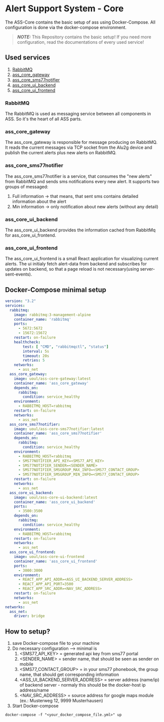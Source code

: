  # Alert Support System - Core
 The ASS-Core contains the basic setup of ass using Docker-Compose. All configuration is done via the docker-compose environment.
 >**_NOTE:_** This Repository contains the basic setup! If you need more configuration, read the documentations of every used service!
## Used services
1. [RabbitMQ](https://hub.docker.com/_/rabbitmq)
2. [ass_core_gateway](https://hub.docker.com/repository/docker/uoul/ass-core-gateway/general)
3. [ass_core_sms77notifier](https://hub.docker.com/repository/docker/uoul/ass-core-sms77notifier/general)
4. [ass_core_ui_backend](https://hub.docker.com/r/uoul/ass-core-ui-backend)
5. [ass_core_ui_frontend](https://hub.docker.com/r/uoul/ass-core-ui-frontend)

### RabbitMQ
The RabbitMQ is used as messaging service between all components in ASS. So it's the heart of all ASS parts.

### ass_core_gateway
The ass_core_gateway is responsible for message producing on RabbitMQ. It reads the current messages via TCP socket from the Alu2g device and publish the current alerts plus new alerts on RabbitMQ.

### ass_core_sms77notifier
The ass_core_sms77notifier is a service, that consumes the "new alerts" from RabbitMQ and sends sms notifications every new alert. It supports two groups of messaged:
1. Full information -> that means, that sent sms contains detailed information about the alert
2. Min information -> only notification about new alerts (without any detail)

### ass_core_ui_backend
The ass_core_ui_backend provides the information cached from RabbitMq for ass_core_ui_frontend.

### ass_core_ui_frontend
The ass_core_ui_frontend is a small React application for visualizing current alerts. The ui initialy fetch alert-data from backend and subscribes for updates on backend,
so that a page reload is not necessary(using server-sent-events).

## Docker-Compose minimal setup
```yaml
version: "3.2"
services:
  rabbitmq:
    image: rabbitmq:3-management-alpine
    container_name: 'rabbitmq'
    ports:
      - 5672:5672
      - 15672:15672
    restart: on-failure
    healthcheck:
        test: [ "CMD", "rabbitmqctl", "status"]
        interval: 5s
        timeout: 20s
        retries: 5
    networks:
      - ass_net
  ass_core_gateway:
    image: uoul/ass-core-gateway:latest
    container_name: 'ass_core_gateway'
    depends_on:
      rabbitmq:
        condition: service_healthy
    environment:
      - RABBITMQ_HOST=rabbitmq
    restart: on-failure
    networks:
      - ass_net
  ass_core_sms77notifier:
    image: uoul/ass-core-sms77notifier:latest
    container_name: 'ass_core_sms77notifier'
    depends_on:
      rabbitmq:
        condition: service_healthy
    environment:
      - RABBITMQ_HOST=rabbitmq
      - SMS77NOTIFIER_API_KEY=<SMS77_API_KEY>
      - SMS77NOTIFIER_SENDER=<SENDER_NAME>
      - SMS77NOTIFIER_SMSGROUP_MAX_INFO=<SMS77_CONTACT_GROUP>
      - SMS77NOTIFIER_SMSGROUP_MIN_INFO=<SMS77_CONTACT_GROUP>
    restart: on-failure
    networks:
      - ass_net
  ass_core_ui_backend:
    image: uoul/ass-core-ui-backend:latest
    container_name: 'ass_core_ui_backend'
    ports:
      - 3500:3500
    depends_on:
      rabbitmq:
        condition: service_healthy
    environment:
      - RABBITMQ_HOST=rabbitmq
    restart: on-failure
    networks:
      - ass_net
  ass_core_ui_frontend:
    image: uoul/ass-core-ui-frontend
    container_name: 'ass_core_ui_frontend'
    ports:
      - 3000:3000
    environment:
      - REACT_APP_API_ADDR=<ASS_UI_BACKEND_SERVER_ADDRESS>
      - REACT_APP_API_PORT=3500
      - REACT_APP_SRC_ADDR=<NAV_SRC_ADDRESS>
    restart: on-failure
    networks:
      - ass_net
networks:
  ass_net:
    driver: bridge

```

## How to setup?
1. save Docker-compose file to your machine
2. Do necessary configuration --> minimal is
   1. <SMS77_API_KEY> = generated api key from sms77 portal
   2. <SENDER_NAME> = sender name, that should be seen as sender on mobile
   3. <SMS77_CONTACT_GROUP> = in your sms77 phonebook, the group name, that should get corresponding information
   4. <ASS_UI_BACKEND_SERVER_ADDRESS> = server address (name/ip) of backend server - normaly this should be the docker-host ip address/name
   5. <NAV_SRC_ADDRESS> = source address for google maps module (ex.: Musterweg 12, 9999 Musterhausen)
3. Start Docker-compose 
```shell
docker-compose -f "<your_docker_compose_file.yml>" up
```